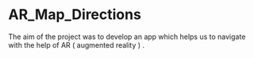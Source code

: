 # AR_Map_Directions
The aim of the project was to develop an app which helps us to navigate with the help of AR ( augmented reality ) . 
